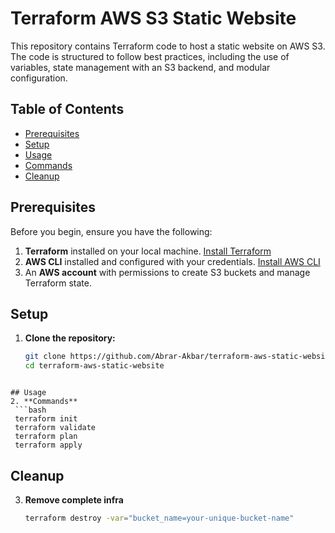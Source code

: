 # Terraform AWS S3 Static Website

This repository contains Terraform code to host a static website on AWS S3. The code is structured to follow best practices, including the use of variables, state management with an S3 backend, and modular configuration.

## Table of Contents
- [Prerequisites](#prerequisites)
- [Setup](#setup)
- [Usage](#usage)
- [Commands](#commands)
- [Cleanup](#cleanup)

## Prerequisites

Before you begin, ensure you have the following:

1. **Terraform** installed on your local machine. [Install Terraform](https://learn.hashicorp.com/tutorials/terraform/install-cli)
2. **AWS CLI** installed and configured with your credentials. [Install AWS CLI](https://docs.aws.amazon.com/cli/latest/userguide/install-cliv2.html)
3. An **AWS account** with permissions to create S3 buckets and manage Terraform state.

## Setup

1. **Clone the repository:**

   ```bash
   git clone https://github.com/Abrar-Akbar/terraform-aws-static-website.git
   cd terraform-aws-static-website
  ```

## Usage
2. **Commands**
   ```bash
   terraform init
   terraform validate
   terraform plan
   terraform apply
  ```
## Cleanup
3. **Remove complete infra**
   ```bash
   terraform destroy -var="bucket_name=your-unique-bucket-name"
 
  ```
